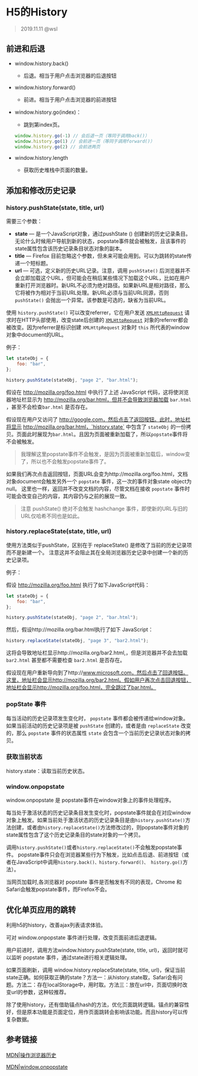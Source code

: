  # H5的History

> 2019.11.11 @wsl

## 前进和后退

- window.history.back()

  - 后退。相当于用户点击浏览器的后退按钮

- window.history.forward()

  - 前进。相当于用户点击浏览器的前进按钮

- window.history.go(index)：

  - 跳到第index页。

  ```javascript
  window.history.go(-1) // 会后退一页（等同于调用back()）
  window.history.go(1) // 会前进一页（等同于调用forward()）
  window.history.go(2) // 会前进两页
  ```

- window.history.length
  - 获取历史堆栈中页面的数量。

## 添加和修改历史记录

### history.pushState(state, title, url)

需要三个参数：

- **state** — 是一个JavaScript对象，通过pushState () 创建新的历史记录条目。无论什么时候用户导航到新的状态，popstate事件就会被触发，且该事件的state属性包含该历史记录条目状态对象的副本。   
- **title** — Firefox 目前忽略这个参数，但未来可能会用到。可以为跳转的state传递一个短标题。
- **url** — 可选，定义新的历史URL记录。注意，调用 `pushState()` 后浏览器并不会立即加载这个URL，但可能会在稍后某些情况下加载这个URL，比如在用户重新打开浏览器时。新URL不必须为绝对路径。如果新URL是相对路径，那么它将被作为相对于当前URL处理。新URL必须与当前URL同源，否则 `pushState()` 会抛出一个异常。该参数是可选的，缺省为当前URL。

使用 `history.pushState()` 可以改变referrer，它在用户发送 [`XMLHttpRequest`](https://developer.mozilla.org/en/DOM/XMLHttpRequest) 请求时在HTTP头部使用，改变state后创建的 [`XMLHttpRequest`](https://developer.mozilla.org/en/DOM/XMLHttpRequest) 对象的referrer都会被改变。因为referrer是标识创建  `XMLHttpRequest` 对象时 `this` 所代表的window对象中document的URL。

例子：

```javascript
let stateObj = {
    foo: "bar",
};

history.pushState(stateObj, "page 2", "bar.html");
```

假设在 http://mozilla.org/foo.html 中执行了上述 JavaScript 代码，这将使浏览器地址栏显示为 http://mozilla.org/bar.html，但并不会导致浏览器加载 `bar.html` ，甚至不会检查`bar.html` 是否存在。

假设现在用户又访问了 http://google.com，然后点击了返回按钮。此时，地址栏将显示 http://mozilla.org/bar.html，`history.state` 中包含了 `stateObj` 的一份拷贝。页面此时展现为`bar.html`。且因为页面被重新加载了，所以`popstate`事件将不会被触发。

> 我理解这里popstate事件不会触发，是因为页面被重新加载后，window变了，所以也不会触发popstate事件了。

如果我们再次点击返回按钮，页面URL会变为http://mozilla.org/foo.html，文档对象document会触发另外一个 `popstate` 事件，这一次的事件对象state object为null。 这里也一样，返回并不改变文档的内容，尽管文档在接收 `popstate` 事件时可能会改变自己的内容，其内容仍与之前的展现一致。

> 注意 pushState()  绝对不会触发 hashchange 事件，即使新的URL与旧的URL仅哈希不同也是如此。



### history.replaceState(state, title, url)

使用方法类似于pushState，区别在于 replaceState() 是修改了当前的历史记录项而不是新建一个。 注意这并不会阻止其在全局浏览器历史记录中创建一个新的历史记录项。

例子：

假设 http://mozilla.org/foo.html 执行了如下JavaScript代码：

```javascript
let stateObj = {
    foo: "bar",
};

history.pushState(stateObj, "page 2", "bar.html");
```

然后，假设http://mozilla.org/bar.html执行了如下 JavaScript：

```javascript
history.replaceState(stateObj, "page 3", "bar2.html");
```

这将会导致地址栏显示http://mozilla.org/bar2.html,，但是浏览器并不会去加载`bar2.html` 甚至都不需要检查 `bar2.html` 是否存在。

假设现在用户重新导向到了http://www.microsoft.com，然后点击了回退按钮。这里，地址栏会显示http://mozilla.org/bar2.html。假如用户再次点击回退按钮，地址栏会显示http://mozilla.org/foo.html，完全跳过了bar.html。



### popState 事件

 每当活动的历史记录项发生变化时， `popstate` 事件都会被传递给window对象。如果当前活动的历史记录项是被 `pushState` 创建的，或者是由 `replaceState` 改变的，那么 `popstate` 事件的状态属性 `state` 会包含一个当前历史记录状态对象的拷贝。



### 获取当前状态

history.state：读取当前历史状态。



### window.onpopstate

window.onpopstate 是 popstate事件在window对象上的事件处理程序。

每当处于激活状态的历史记录条目发生变化时，popstate事件就会在对应window对象上触发。如果当前处于激活状态的历史记录条目是由`history.pushState()`方法创建，或者由`history.replaceState()`方法修改过的，则popstate事件对象的state属性包含了这个历史记录条目的state对象的一个拷贝。

调用`history.pushState()`或者`history.replaceState()`不会触发popstate事件。 popstate事件只会在浏览器某些行为下触发，比如点击后退、前进按钮（或者在JavaScript中调用`history.back()、history.forward()、 history.go()`方法）。

当网页加载时,各浏览器对 popstate 事件是否触发有不同的表现，Chrome 和 Safari会触发popstate事件，而Firefox不会。



## 优化单页应用的跳转

利用h5的history，改善ajax列表请求体验。

可对 window.onpopstate 事件进行处理，改变页面前进后退逻辑。

用户前进时，调用方法window.history.pushState(state, title, url)，返回时就可以监听 popstate 事件，通过state进行相关逻辑处理。

如果页面刷新，调用 window.history.replaceState(state, title, url)，保证当前state正确。如何获取正确的state？方法一：从history.state取，Safari会有问题。方法二：存在localStorage中，用时取。方法三：放在url中，页面切换时改变url的参数，这种较推荐。



除了使用history，还有借助锚点hash的方法，优化页面跳转逻辑。锚点的兼容性好，但是原本功能是页面定位，用作页面跳转会影响该功能。而且history可以传复杂数据。



## 参考链接

[MDN|操作浏览器历史](https://developer.mozilla.org/zh-CN/docs/Web/API/History_API)

[MDN|window.onpopstate](https://developer.mozilla.org/zh-CN/docs/Web/API/Window/onpopstate)

